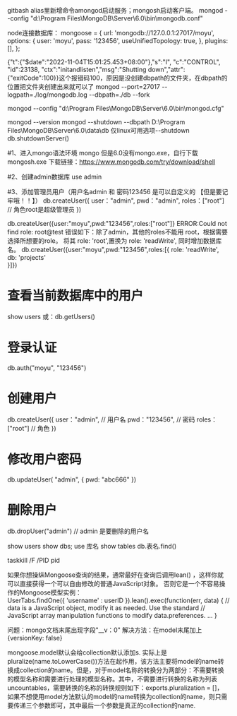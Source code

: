 gitbash alias里新增命令amongod启动服务；mongosh启动客户端。
mongod --config "d:\Program Files\MongoDB\Server\6.0\bin\mongodb.conf"

node连接数据库：
mongoose = {
    url: 'mongodb://127.0.0.1:27017/moyu',
    options: {
      user: 'moyu',
      pass: '123456',
      useUnifiedTopology: true,
    },
    plugins: [],
  };

{"t":{"$date":"2022-11-04T15:01:25.453+08:00"},"s":"I",  "c":"CONTROL",  "id":23138,   "ctx":"initandlisten","msg":"Shutting down","attr":{"exitCode":100}}这个报错码100，原因是没创建dbpath的文件夹，在dbpath的位置把文件夹创建出来就可以了
mongod --port=27017 --logpath=./log/mongodb.log --dbpath=./db --fork

mongod --config "d:\Program Files\MongoDB\Server\6.0\bin\mongod.cfg"

mongod --version
mongod --shutdown --dbpath D:\Program Files\MongoDB\Server\6.0\data\db  仅linux可用选项--shutdown
db.shutdownServer()

#1、进入mongo语法环境
mongo
但是6.0没有mongo.exe，自行下载mongosh.exe
下载链接：https://www.mongodb.com/try/download/shell
 
#2、创建admin数据库
use admin
 
#3、添加管理员用户（用户名admin 和 密码123456 是可以自定义的 【但是要记牢哦！！】）
db.createUser({
    user："admin",
    pwd："admin",
    roles：["root"]  // 角色root是超级管理员 
}) 

db.createUser({user:"moyu",pwd:"123456",roles:["root"]}
ERROR:Could not find role: root@test   错误如下：除了admin，其他的roles不能用 root，根据需要选择所想要的role。
将其 role: 'root',置换为 role: 'readWrite', 同时增加数据库名。
 db.createUser({user:"moyu",pwd:"123456",roles:[{
    role: 'readWrite',  
    db: 'projects'     
  }]})

# 查看当前数据库中的用户
show users
或：db.getUsers()
 
# 登录认证
db.auth("moyu", "123456")
 
# 创建用户
db.createUser({
    user："admin",    // 用户名
    pwd："123456",    // 密码
    roles：["root"]   // 角色
}) 
 
# 修改用户密码
db.updateUser( "admin", {
    pwd: "abc666"
})
 
# 删除用户
db.dropUser("admin")  // admin 是要删除的用户名

show users
show dbs; use 库名
show tables
db.表名.find()

taskkill /F /PID pid


如果你想操纵Mongoose查询的结果，通常最好在查询后调用lean() ，这样你就可以直接获得一个可以自由修改的普通JavaScript对象。 否则它是一个不容易操作的Mongoose模型实例：  
UserTabs.findOne({ 'username' :  userID }).lean().exec(function(err, data) {
    // data is a JavaScript object, modify it as needed.  Use the standard
    // JavaScript array manipulation functions to modify data.preferences.
    ...
}


问题：mongo文档末尾出现字段"__v：0"
解决方法：在model末尾加上 {versionKey: false}

mongoose.model默认会给collection默认添加s.
实际上是pluralize(name.toLowerCase())方法在起作用，该方法主要将model的name转换成collection的name。但是，对于model名称的转换分为两部分：不需要转换的模型名称和需要进行处理的模型名称。其中，不需要进行转换的名称为列表uncountables，需要转换的名称的转换规则如下：exports.pluralization = []，
如果不想使用model方法默认的model的name转换为collection的name，则只需要传递三个参数即可，其中最后一个参数是真正的collection的name.

